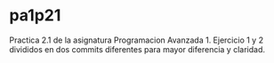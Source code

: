 # pa1p21
Practica 2.1 de la asignatura Programacion Avanzada 1. Ejercicio 1 y 2 divididos en dos commits diferentes para mayor diferencia y claridad.
